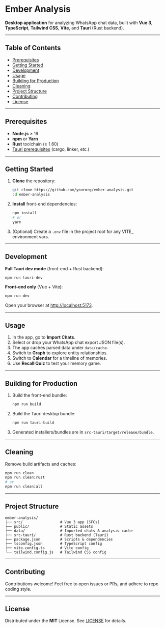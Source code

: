 # Ember Analysis

**Desktop application** for analyzing WhatsApp chat data, built with **Vue 3**, **TypeScript**, **Tailwind CSS**, **Vite**, and **Tauri** (Rust backend).

---

## Table of Contents

- [Prerequisites](#prerequisites)
- [Getting Started](#getting-started)
- [Development](#development)
- [Usage](#usage)
- [Building for Production](#building-for-production)
- [Cleaning](#cleaning)
- [Project Structure](#project-structure)
- [Contributing](#contributing)
- [License](#license)

---

## Prerequisites

- **Node.js** ≥ 16
- **npm** or **Yarn**
- **Rust** toolchain (≥ 1.60)
- [Tauri prerequisites](https://tauri.studio/docs/getting-started/intro) (cargo, linker, etc.)

---

## Getting Started

1. **Clone** the repository:
   ```bash
   git clone https://github.com/yourorg/ember-analysis.git
   cd ember-analysis
   ```
2. **Install** front-end dependencies:
   ```bash
   npm install
   # or
   yarn
   ```
3. (Optional) Create a `.env` file in the project root for any VITE_ environment vars.

---

## Development

**Full Tauri dev mode** (front-end + Rust backend):
```bash
npm run tauri-dev
```

**Front-end only** (Vue + Vite):
```bash
npm run dev
```
Open your browser at <http://localhost:5173>.

---

## Usage

1. In the app, go to **Import Chats**.
2. Select or drop your WhatsApp chat export JSON file(s).
3. The app caches parsed data under `data/cache`.
4. Switch to **Graph** to explore entity relationships.
5. Switch to **Calendar** for a timeline of memories.
6. Use **Recall Quiz** to test your memory game.

---

## Building for Production

1. Build the front-end bundle:
   ```bash
   npm run build
   ```
2. Build the Tauri desktop bundle:
   ```bash
   npm run tauri-build
   ```
3. Generated installers/bundles are in `src-tauri/target/release/bundle`.

---

## Cleaning

Remove build artifacts and caches:
```bash
npm run clean
npm run clean:rust
# or
npm run clean:all
```

---

## Project Structure

```
ember-analysis/
├── src/                 # Vue 3 app (SFCs)
├── public/              # Static assets
├── data/                # Imported chats & analysis cache
├── src-tauri/           # Rust backend (Tauri)
├── package.json         # Scripts & dependencies
├── tsconfig.json        # TypeScript config
├── vite.config.ts       # Vite config
└── tailwind.config.js   # Tailwind CSS config
```

---

## Contributing

Contributions welcome! Feel free to open issues or PRs, and adhere to repo coding style.

---

## License

Distributed under the **MIT** License. See [LICENSE](LICENSE) for details.
